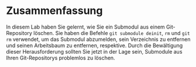# Zusammenfassung

In diesem Lab haben Sie gelernt, wie Sie ein Submodul aus einem Git-Repository löschen. Sie haben die Befehle `git submodule deinit`, `rm` und `git rm` verwendet, um das Submodul abzumelden, sein Verzeichnis zu entfernen und seinen Arbeitsbaum zu entfernen, respektive. Durch die Bewältigung dieser Herausforderung sollten Sie jetzt in der Lage sein, Submodule aus Ihren Git-Repositorys problemlos zu löschen.
